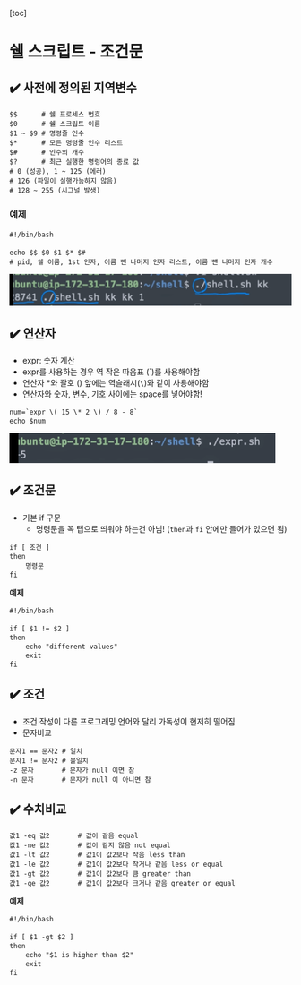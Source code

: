 [toc]

# 쉘 스크립트 - 조건문

## :heavy_check_mark: 사전에 정의된 지역변수

```shell
$$ 		# 쉘 프로세스 번호
$0 		# 쉘 스크립트 이름
$1 ~ $9 # 명령줄 인수
$* 		# 모든 명령줄 인수 리스트
$# 		# 인수의 개수
$? 		# 최근 실행한 명령어의 종료 값
# 0 (성공), 1 ~ 125 (에러)
# 126 (파일이 실행가능하지 않음)
# 128 ~ 255 (시그널 발생)
```



### 예제

```shell
#!/bin/bash

echo $$ $0 $1 $* $#
# pid, 쉘 이름, 1st 인자, 이름 뺀 나머지 인자 리스트, 이름 뺸 나머지 인자 개수
```

![image-20210310225158985](assets/image-20210310225158985.png)







## :heavy_check_mark: 연산자

- expr: 숫자 계산
- expr를 사용하는 경우 역 작은 따옴표 (`)를 사용해야함
- 연산자 *와 괄호 () 앞에는 역슬래시(`\`)와 같이 사용해야함
- 연산자와 숫자, 변수, 기호 사이에는 space를 넣어야함!

```shell
num=`expr \( 15 \* 2 \) / 8 - 8`
echo $num
```

![image-20210310225450371](assets/image-20210310225450371.png)





## :heavy_check_mark: 조건문

- 기본 if 구문
  - 명령문을 꼭 탭으로 띄워야 하는건 아님! (`then`과 `fi` 안에만 들어가 있으면 됨)

```shell
if [ 조건 ]
then
	명령문
fi
```

**예제**

```shell
#!/bin/bash

if [ $1 != $2 ]
then
	echo "different values"
	exit
fi
```






## :heavy_check_mark: 조건

- 조건 작성이 다른 프로그래밍 언어와 달리 가독성이 현저히 떨어짐
- 문자비교

```shell
문자1 == 문자2 # 일치
문자1 != 문자2 # 불일치
-z 문자       # 문자가 null 이면 참	
-n 문자		# 문자가 null 이 아니면 참
```







## :heavy_check_mark: 수치비교

```shell
값1 -eq 값2		# 값이 같음 equal
값1 -ne 값2		# 값이 같지 않음 not equal
값1 -lt 값2		# 값1이 값2보다 작음 less than
값1 -le 값2		# 값1이 값2보다 작거나 같음 less or equal
값1 -gt 값2		# 값1이 값2보다 큼 greater than
값1 -ge 값2		# 값1이 값2보다 크거나 같음 greater or equal
```

**예제**

```shell
#!/bin/bash

if [ $1 -gt $2 ]
then
	echo "$1 is higher than $2"
	exit
fi
```




